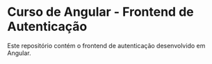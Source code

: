 # Curso de Angular - Frontend de Autenticação  

Este repositório contém o frontend de autenticação desenvolvido em Angular. 
